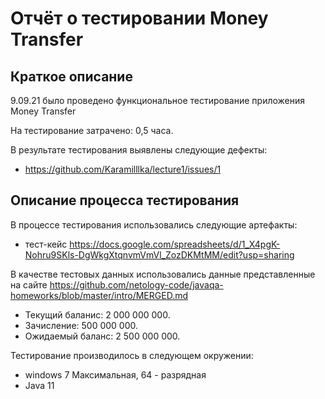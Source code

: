 # Отчёт о тестировании Money Transfer

## Краткое описание

9.09.21 было проведено функциональное тестирование приложения Money Transfer

На тестирование затрачено: 0,5 часа.

В результате тестирования выявлены следующие дефекты:
* https://github.com/Karamilllka/lecture1/issues/1

## Описание процесса тестирования

В процессе тестирования использовались следующие артефакты:
* тест-кейс https://docs.google.com/spreadsheets/d/1_X4pgK-Nohru9SKls-DgWkgXtqnvmVmVl_ZozDKMtMM/edit?usp=sharing

В качестве тестовых данных использовались данные представленные на сайте https://github.com/netology-code/javaqa-homeworks/blob/master/intro/MERGED.md
* Текущий баланис: 2 000 000 000. 
* Зачисление: 500 000 000. 
* Ожидаемый баланс: 2 500 000 000.

Тестирование производилось в следующем окружении:
* windows 7 Максимальная, 64 - разрядная
*  Java 11